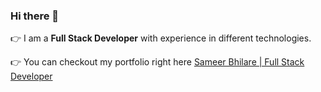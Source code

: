 ### Hi there 👋

:point_right: I am a **Full Stack Developer** with experience in different technologies. 

:point_right: You can checkout my portfolio right here [Sameer Bhilare | Full Stack Developer](https://sameerbhilare.github.io)

<!--
**sameerbhilare/sameerbhilare** is a ✨ _special_ ✨ repository because its `README.md` (this file) appears on your GitHub profile.

Here are some ideas to get you started:

- 🔭 I’m currently working on ...
- 🌱 I’m currently learning ...
- 👯 I’m looking to collaborate on ...
- 🤔 I’m looking for help with ...
- 💬 Ask me about ...
- 📫 How to reach me: ...
- 😄 Pronouns: ...
- ⚡ Fun fact: ...
-->

